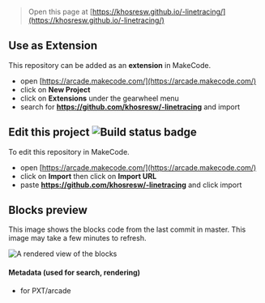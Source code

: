  


> Open this page at [https://khosresw.github.io/-linetracing/](https://khosresw.github.io/-linetracing/)

## Use as Extension

This repository can be added as an **extension** in MakeCode.

* open [https://arcade.makecode.com/](https://arcade.makecode.com/)
* click on **New Project**
* click on **Extensions** under the gearwheel menu
* search for **https://github.com/khosresw/-linetracing** and import

## Edit this project ![Build status badge](https://github.com/khosresw/-linetracing/workflows/MakeCode/badge.svg)

To edit this repository in MakeCode.

* open [https://arcade.makecode.com/](https://arcade.makecode.com/)
* click on **Import** then click on **Import URL**
* paste **https://github.com/khosresw/-linetracing** and click import

## Blocks preview

This image shows the blocks code from the last commit in master.
This image may take a few minutes to refresh.

![A rendered view of the blocks](https://github.com/khosresw/-linetracing/raw/master/.github/makecode/blocks.png)

#### Metadata (used for search, rendering)

* for PXT/arcade
<script src="https://makecode.com/gh-pages-embed.js"></script><script>makeCodeRender("{{ site.makecode.home_url }}", "{{ site.github.owner_name }}/{{ site.github.repository_name }}");</script>
